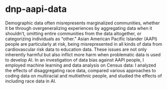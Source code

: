 # dnp-aapi-data
Demographic data often misrepresents marginalized communities, whether it be through overgeneralizing experiences by aggregating data when it shouldn’t, omitting entire communities from the data altogether, or categorizing individuals as “other." Asian American Pacific Islander (AAPI) people are particularly at risk, being misrepresented in all kinds of data from cardiovascular risk data to education data. These issues are not only inherently harmful but also inflict more harm when problematic data is used to develop AI. In an investigation of data bias against AAPI people, I employed machine learning and data analysis on Census data: I analyzed the effects of disaggregating race data, compared various approaches to coding data on multiracial and multiethnic people, and studied the effects of including race data in AI.
